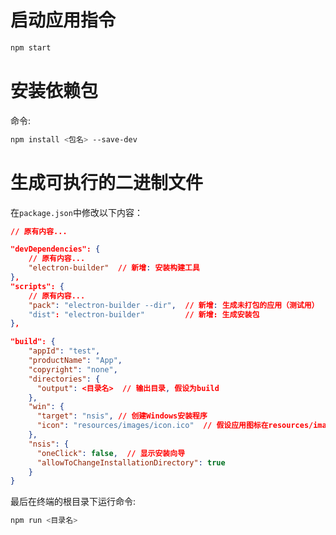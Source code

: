 # 启动应用指令
```bash
npm start
```

# 安装依赖包
命令:
```bash
npm install <包名> --save-dev
```

# 生成可执行的二进制文件
在`package.json`中修改以下内容：
```json
// 原有内容...

"devDependencies": {
    // 原有内容...
    "electron-builder"  // 新增: 安装构建工具
},
"scripts": {
    // 原有内容...
    "pack": "electron-builder --dir",  // 新增: 生成未打包的应用（测试用）
    "dist": "electron-builder"         // 新增: 生成安装包
},

"build": {
    "appId": "test",
    "productName": "App",
    "copyright": "none",
    "directories": {
      "output": <目录名>  // 输出目录, 假设为build
    },
    "win": {
      "target": "nsis", // 创建Windows安装程序
      "icon": "resources/images/icon.ico"  // 假设应用图标在resources/images/目录下
    },
    "nsis": {
      "oneClick": false,  // 显示安装向导
      "allowToChangeInstallationDirectory": true
    }
}
```
最后在终端的根目录下运行命令: 
```bash
npm run <目录名>
```
